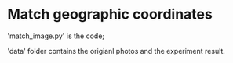 # Match geographic coordinates

'match_image.py' is the code;


'data' folder contains the origianl photos and the experiment result.
